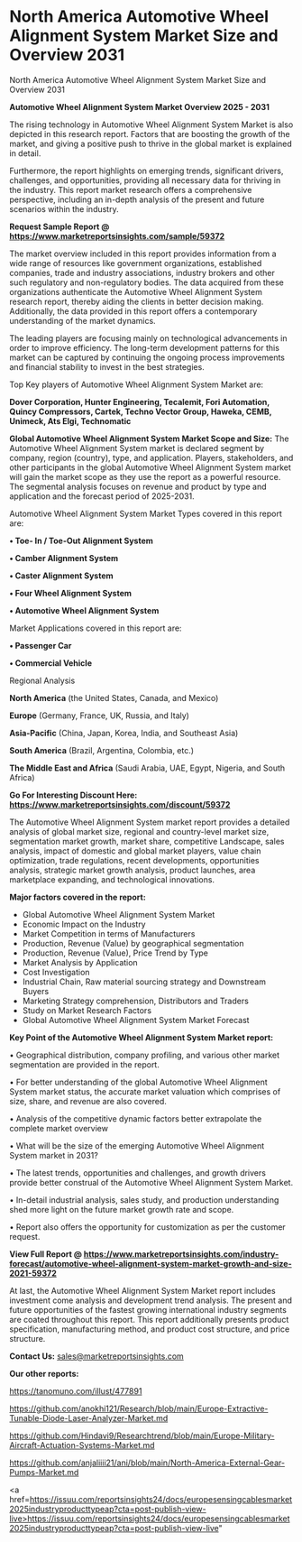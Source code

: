 # North America Automotive Wheel Alignment System Market Size and Overview 2031
North America Automotive Wheel Alignment System Market Size and Overview 2031

<Strong> Automotive Wheel Alignment System Market Overview 2025 - 2031</strong>

The rising technology in Automotive Wheel Alignment System Market is also depicted in this research report. Factors that are boosting the growth of the market, and giving a positive push to thrive in the global market is explained in detail.

Furthermore, the report highlights on emerging trends, significant drivers, challenges, and opportunities, providing all necessary data for thriving in the industry. This report market research offers a comprehensive perspective, including an in-depth analysis of the present and future scenarios within the industry.

<strong>Request Sample Report @ <a href=https://www.marketreportsinsights.com/sample/59372>https://www.marketreportsinsights.com/sample/59372</a></strong>

The market overview included in this report provides information from a wide range of resources like government organizations, established companies, trade and industry associations, industry brokers and other such regulatory and non-regulatory bodies. The data acquired from these organizations authenticate the Automotive Wheel Alignment System research report, thereby aiding the clients in better decision making. Additionally, the data provided in this report offers a contemporary understanding of the market dynamics.

The leading players are focusing mainly on technological advancements in order to improve efficiency. The long-term development patterns for this market can be captured by continuing the ongoing process improvements and financial stability to invest in the best strategies.

Top Key players of Automotive Wheel Alignment System Market are:

<strong>Dover Corporation, Hunter Engineering, Tecalemit, Fori Automation, Quincy Compressors, Cartek, Techno Vector Group, Haweka, CEMB, Unimeck, Ats Elgi, Technomatic</strong>

<strong><b>Global Automotive Wheel Alignment System Market Scope and Size:</b></strong>
The Automotive Wheel Alignment System market is declared segment by company, region (country), type, and application. Players, stakeholders, and other participants in the global Automotive Wheel Alignment System market will gain the market scope as they use the report as a powerful resource. The segmental analysis focuses on revenue and product by type and application and the forecast period of 2025-2031.

Automotive Wheel Alignment System Market Types covered in this report are:

<strong>• Toe- In / Toe-Out Alignment System

• Camber Alignment System

• Caster Alignment System

• Four Wheel Alignment System

• Automotive Wheel Alignment System</strong>

Market Applications covered in this report are:

<strong>• Passenger Car

• Commercial Vehicle</strong> 

Regional Analysis

<strong>North America</strong> (the United States, Canada, and Mexico)

<strong>Europe</strong> (Germany, France, UK, Russia, and Italy)

<strong>Asia-Pacific</strong> (China, Japan, Korea, India, and Southeast Asia)

<strong>South America</strong> (Brazil, Argentina, Colombia, etc.)

<strong>The Middle East and Africa</strong> (Saudi Arabia, UAE, Egypt, Nigeria, and South Africa)

<strong>Go For Interesting Discount Here: <a href=https://www.marketreportsinsights.com/discount/59372>https://www.marketreportsinsights.com/discount/59372</a></strong>

The Automotive Wheel Alignment System market report provides a detailed analysis of global market size, regional and country-level market size, segmentation market growth, market share, competitive Landscape, sales analysis, impact of domestic and global market players, value chain optimization, trade regulations, recent developments, opportunities analysis, strategic market growth analysis, product launches, area marketplace expanding, and technological innovations.

<strong><b>Major factors covered in the report:</b></strong>
<ul>
  <li>Global Automotive Wheel Alignment System Market </li>
  <li>Economic Impact on the Industry</li>
  <li>Market Competition in terms of Manufacturers</li>
  <li>Production, Revenue (Value) by geographical segmentation</li>
  <li>Production, Revenue (Value), Price Trend by Type</li>
  <li>Market Analysis by Application</li>
  <li>Cost Investigation</li>
  <li>Industrial Chain, Raw material sourcing strategy and Downstream Buyers</li>
  <li>Marketing Strategy comprehension, Distributors and Traders</li>
  <li>Study on Market Research Factors</li>
  <li>Global Automotive Wheel Alignment System Market Forecast</li>
</ul>

<strong><b>Key Point of the Automotive Wheel Alignment System Market report:</b></strong>

• Geographical distribution, company profiling, and various other market segmentation are provided in the report.

• For better understanding of the global Automotive Wheel Alignment System market status, the accurate market valuation which comprises of size, share, and revenue are also covered.

• Analysis of the competitive dynamic factors better extrapolate the complete market overview

• What will be the size of the emerging Automotive Wheel Alignment System market in 2031?

• The latest trends, opportunities and challenges, and growth drivers provide better construal of the Automotive Wheel Alignment System Market.

• In-detail industrial analysis, sales study, and production understanding shed more light on the future market growth rate and scope.

• Report also offers the opportunity for customization as per the customer request.

<strong><b>View Full Report @ <a href=https://www.marketreportsinsights.com/industry-forecast/automotive-wheel-alignment-system-market-growth-and-size-2021-59372>https://www.marketreportsinsights.com/industry-forecast/automotive-wheel-alignment-system-market-growth-and-size-2021-59372</a></b></strong>


At last, the Automotive Wheel Alignment System Market report includes investment come analysis and development trend analysis. The present and future opportunities of the fastest growing international industry segments are coated throughout this report. This report additionally presents product specification, manufacturing method, and product cost structure, and price structure.

<strong>Contact Us:</strong>
sales@marketreportsinsights.com

<strong>Our other reports:</strong>

<a href=https://tanomuno.com/illust/477891>https://tanomuno.com/illust/477891</a>

<a href=https://github.com/anokhi121/Research/blob/main/Europe-Extractive-Tunable-Diode-Laser-Analyzer-Market.md>https://github.com/anokhi121/Research/blob/main/Europe-Extractive-Tunable-Diode-Laser-Analyzer-Market.md</a>

<a href=https://github.com/Hindavi9/Researchtrend/blob/main/Europe-Military-Aircraft-Actuation-Systems-Market.md>https://github.com/Hindavi9/Researchtrend/blob/main/Europe-Military-Aircraft-Actuation-Systems-Market.md</a>

<a href=https://github.com/anjaliiii21/ani/blob/main/North-America-External-Gear-Pumps-Market.md>https://github.com/anjaliiii21/ani/blob/main/North-America-External-Gear-Pumps-Market.md</a>

<a href=https://issuu.com/reportsinsights24/docs/europesensingcablesmarket2025industryproducttypeap?cta=post-publish-view-live>https://issuu.com/reportsinsights24/docs/europesensingcablesmarket2025industryproducttypeap?cta=post-publish-view-live</a>"
